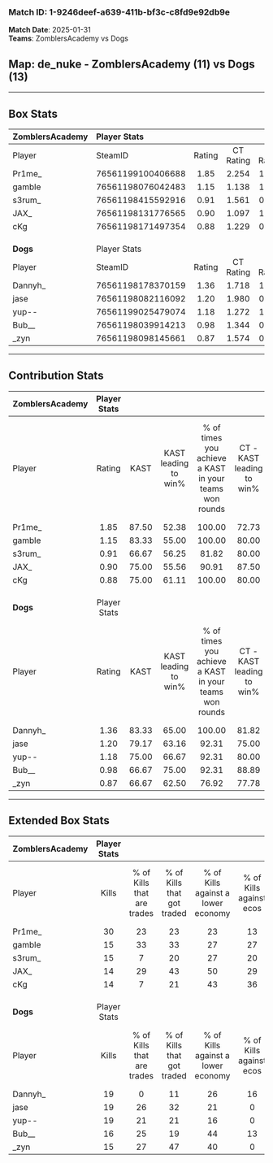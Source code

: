 ### Match ID: 1-9246deef-a639-411b-bf3c-c8fd9e92db9e  
**Match Date**: 2025-01-31  
**Teams**: ZomblersAcademy vs Dogs  

## **Map**: de_nuke - ZomblersAcademy (11) vs Dogs (13)  
---  

## Box Stats  

| **ZomblersAcademy** | Player Stats      |        |           |          |       |       |       |         |        |      |     |
| :- | :- | :-: | :-: | :-: | :-: | :-: | :-: | :-: | :-: | :-: | :-: |
| Player              | SteamID           | Rating | CT Rating | T Rating | KAST  |  ADR  | Kills | Assists | Deaths | K/D  | HS% |
| Pr1me_              | 76561199100406688 |  1.85  |   2.254   |  1.444   | 87.50 | 122.8 |  30   |    2    |   15   | 2.00 | 70  |
| gamble              | 76561198076042483 |  1.15  |   1.138   |  1.265   | 83.33 | 78.7  |  15   |    6    |   15   | 1.00 | 20  |
| s3rum_              | 76561198415592916 |  0.91  |   1.561   |  0.442   | 66.67 | 62.1  |  15   |    6    |   18   | 0.83 | 66  |
| JAX_                | 76561198131776565 |  0.90  |   1.097   |  1.023   | 75.00 | 67.2  |  14   |    5    |   20   | 0.70 | 28  |
| cKg                 | 76561198171497354 |  0.88  |   1.229   |  0.890   | 75.00 | 60.8  |  14   |    4    |   20   | 0.70 | 35  |
|                     |                   |        |           |          |       |       |       |         |        |      |     |
|                     |                   |        |           |          |       |       |       |         |        |      |     |
|                     |                   |        |           |          |       |       |       |         |        |      |     |
| **Dogs**            | Player Stats      |        |           |          |       |       |       |         |        |      |     |
| Player              | SteamID           | Rating | CT Rating | T Rating | KAST  |  ADR  | Kills | Assists | Deaths | K/D  | HS% |
| Dannyh_             | 76561198178370159 |  1.36  |   1.718   |  1.179   | 83.33 | 107.7 |  19   |    9    |   17   | 1.12 | 57  |
| jase                | 76561198082116092 |  1.20  |   1.980   |  0.600   | 79.17 | 73.7  |  19   |    4    |   17   | 1.12 | 47  |
| yup--               | 76561199025479074 |  1.18  |   1.272   |  1.312   | 75.00 | 83.3  |  19   |    5    |   18   | 1.06 | 42  |
| Bub__               | 76561198039914213 |  0.98  |   1.344   |  0.757   | 66.67 | 68.9  |  16   |    4    |   17   | 0.94 | 31  |
| _zyn                | 76561198098145661 |  0.87  |   1.574   |  0.471   | 66.67 | 58.8  |  15   |    3    |   19   | 0.79 | 53  |
---  

## Contribution Stats  

| **ZomblersAcademy** | Player Stats |       |                      |                                                        |                           |                                                             |                          |                                                            |
| :- | :-: | :-: | :-: | :-: | :-: | :-: | :-: | :-: |
| Player              |    Rating    | KAST  | KAST leading to win% | % of times you achieve a KAST in your teams won rounds | CT - KAST leading to win% | CT - % of times you achieve a KAST in your teams won rounds | T - KAST leading to win% | T - % of times you achieve a KAST in your teams won rounds |
| Pr1me_              |     1.85     | 87.50 |        52.38         |                         100.00                         |           72.73           |                           100.00                            |          30.00           |                           100.00                           |
| gamble              |     1.15     | 83.33 |        55.00         |                         100.00                         |           80.00           |                           100.00                            |          30.00           |                           100.00                           |
| s3rum_              |     0.91     | 66.67 |        56.25         |                         81.82                          |           80.00           |                           100.00                            |          16.67           |                           33.33                            |
| JAX_                |     0.90     | 75.00 |        55.56         |                         90.91                          |           87.50           |                            87.50                            |          30.00           |                           100.00                           |
| cKg                 |     0.88     | 75.00 |        61.11         |                         100.00                         |           80.00           |                           100.00                            |          37.50           |                           100.00                           |
|                     |              |       |                      |                                                        |                           |                                                             |                          |                                                            |
|                     |              |       |                      |                                                        |                           |                                                             |                          |                                                            |
|                     |              |       |                      |                                                        |                           |                                                             |                          |                                                            |
| **Dogs**            | Player Stats |       |                      |                                                        |                           |                                                             |                          |                                                            |
| Player              |    Rating    | KAST  | KAST leading to win% | % of times you achieve a KAST in your teams won rounds | CT - KAST leading to win% | CT - % of times you achieve a KAST in your teams won rounds | T - KAST leading to win% | T - % of times you achieve a KAST in your teams won rounds |
| Dannyh_             |     1.36     | 83.33 |        65.00         |                         100.00                         |           81.82           |                           100.00                            |          44.44           |                           100.00                           |
| jase                |     1.20     | 79.17 |        63.16         |                         92.31                          |           75.00           |                           100.00                            |          42.86           |                           75.00                            |
| yup--               |     1.18     | 75.00 |        66.67         |                         92.31                          |           80.00           |                            88.89                            |          50.00           |                           100.00                           |
| Bub__               |     0.98     | 66.67 |        75.00         |                         92.31                          |           88.89           |                            88.89                            |          57.14           |                           100.00                           |
| _zyn                |     0.87     | 66.67 |        62.50         |                         76.92                          |           77.78           |                            77.78                            |          42.86           |                           75.00                            |
---  

## Extended Box Stats  

| **ZomblersAcademy** | Player Stats |                            |                            |                                    |                         |                              |                                 |        |                             |                                     |                          |                               |                            |
| :- | :-: | :-: | :-: | :-: | :-: | :-: | :-: | :-: | :-: | :-: | :-: | :-: | :-: |
| Player              |    Kills     | % of Kills that are trades | % of Kills that got traded | % of Kills against a lower economy | % of Kills against ecos | % of Kills that are flawless | % of Kills that are close duels | Deaths | % of Deaths that get traded | % of Deaths against a lower economy | % of Deaths against ecos | % of Deaths that are flawless | % of Deaths that are close |
| Pr1me_              |      30      |             23             |             23             |                 23                 |           13            |              57              |                7                |   15   |              7              |                  7                  |            0             |              87               |             0              |
| gamble              |      15      |             33             |             33             |                 27                 |           27            |              87              |                7                |   15   |             13              |                  7                  |            0             |              40               |             13             |
| s3rum_              |      15      |             7              |             20             |                 27                 |           20            |              60              |               20                |   18   |             22              |                 17                  |            11            |              67               |             6              |
| JAX_                |      14      |             29             |             43             |                 50                 |           29            |              64              |                0                |   20   |             35              |                 20                  |            10            |              70               |             5              |
| cKg                 |      14      |             7              |             21             |                 43                 |           36            |              64              |                7                |   20   |             40              |                 10                  |            0             |              70               |             5              |
|                     |              |                            |                            |                                    |                         |                              |                                 |        |                             |                                     |                          |                               |                            |
|                     |              |                            |                            |                                    |                         |                              |                                 |        |                             |                                     |                          |                               |                            |
|                     |              |                            |                            |                                    |                         |                              |                                 |        |                             |                                     |                          |                               |                            |
| **Dogs**            | Player Stats |                            |                            |                                    |                         |                              |                                 |        |                             |                                     |                          |                               |                            |
| Player              |    Kills     | % of Kills that are trades | % of Kills that got traded | % of Kills against a lower economy | % of Kills against ecos | % of Kills that are flawless | % of Kills that are close duels | Deaths | % of Deaths that get traded | % of Deaths against a lower economy | % of Deaths against ecos | % of Deaths that are flawless | % of Deaths that are close |
| Dannyh_             |      19      |             0              |             11             |                 26                 |           16            |              74              |                0                |   17   |             24              |                 12                  |            0             |              47               |             12             |
| jase                |      19      |             26             |             32             |                 21                 |            0            |              74              |                5                |   17   |             24              |                 18                  |            6             |              65               |             12             |
| yup--               |      19      |             21             |             21             |                 16                 |            0            |              63              |               11                |   18   |             28              |                 17                  |            6             |              67               |             11             |
| Bub__               |      16      |             25             |             19             |                 44                 |           13            |              63              |               13                |   17   |             24              |                 12                  |            6             |              71               |             6              |
| _zyn                |      15      |             27             |             47             |                 40                 |            0            |              53              |                0                |   19   |             37              |                 16                  |            5             |              79               |             0              |
